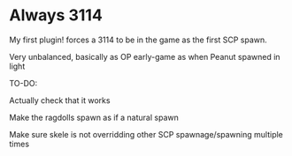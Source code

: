 # Always 3114
My first plugin! forces a 3114 to be in the game as the first SCP spawn. 

Very unbalanced, basically as OP early-game as when Peanut spawned in light


TO-DO:

Actually check that it works

Make the ragdolls spawn as if a natural spawn

Make sure skele is not overridding other SCP spawnage/spawning multiple times

